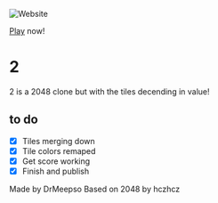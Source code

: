 ![Website](https://img.shields.io/website?down_color=red&down_message=No%20%3A%28&label=Can%20you%20play%20right%20now%3F&style=for-the-badge&up_color=green&up_message=Yes%21&url=https%3A%2F%2Fdrmeepso.github.io%2F2048%2F20ez%2F)

[Play](https://drmeepso.github.io/2048/20ez/) now!

# 2
2 is a 2048 clone but with the tiles decending in value!

## to do
- [x] Tiles merging down
- [X] Tile colors remaped
- [X] Get score working
- [X] Finish and publish

Made by DrMeepso Based on 2048 by hczhcz
